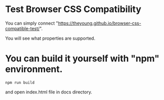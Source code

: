 # Test Browser CSS Compatibility

You can simply connect "https://theyoung.github.io/browser-css-compatible-test/".

You will see what properties are supported.

# You can build it yourself with "npm" environment.

```npm run build```

and open index.html file in docs directory.